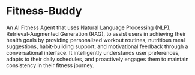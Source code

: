 # Fitness-Buddy

An AI Fitness Agent that uses Natural Language Processing (NLP), Retrieval-Augmented Generation (RAG), to assist users in achieving their health goals by providing personalized workout routines, nutritious meal suggestions, habit-building support, and motivational feedback through a conversational interface. It intelligently understands user preferences, adapts to their daily schedules, and proactively engages them to maintain consistency in their fitness journey.
